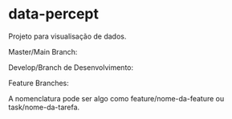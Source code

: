 # data-percept
Projeto para visualisação de dados.

Master/Main Branch:

Develop/Branch de Desenvolvimento:

Feature Branches:

A nomenclatura pode ser algo como feature/nome-da-feature ou task/nome-da-tarefa.
